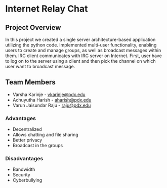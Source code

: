 # Internet Relay Chat

## Project Overview
In this project we created a single server architecture-based application utilizing the python code. Implemented multi-user functionality, enabling users to create and manage groups, as well as broadcast messages within them. IRC client communicates with IRC server on Internet. First, user have to log on to the server using a client and then pick the channel on which user want to broadcast message. 

## Team Members
- Varsha Karinje - vkarinje@pdx.edu
- Achuyutha Harish - aharish@pdx.edu
- Varun Jaisundar Raju - raju@pdx.edu

### Advantages
- Decentralized
- Allows chatting and file sharing
- Better privacy
- Broadcast in the groups

### Disadvantages
- Bandwidth
- Security
- Cyberbullying
